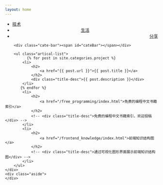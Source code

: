 ```yaml
---
layout: home
---
```


<div class="index-content project">
    <div class="section">
        <ul class="artical-cate">
            <li><a href="/"><span>技术</span></a></li>
            <li style="text-align:center"><a href="/opinion"><span>生活</span></a></li>
            <li class="on" style="text-align:right"><a href="/project"><span>分享</span></a></li>
        </ul>

        <div class="cate-bar"><span id="cateBar"></span></div>

        <ul class="artical-list">
              {% for post in site.categories.project %}
            <li>
                <h2>
                    <a href="{{ post.url }}">{{ post.title }}</a>
                </h2>
                <div class="title-desc">{{ post.description }}</div>
            </li>
           {% endfor %}
            <li>
                <h2>
                    <a href="/free_programming/index.html">免费的编程中文书籍索引</a>
                </h2>
                <!-- <div class="title-desc">免费的编程中文书籍索引，欢迎投稿</div> -->
            </li>
            <li>
                <h2>
                    <a href="/frontend_knowledge/index.html">前端知识结构图</a>
                </h2>
                <!-- <div class="title-desc">通过可视化图形界面展示前端知识结构图</div> -->
            </li>
        </ul>
    </div>
    <div class="aside">
    </div>
</div>
